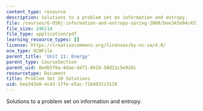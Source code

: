 ```yaml
---
content_type: resource
description: Solutions to a problem set on information and entropy.
file: /courses/6-050j-information-and-entropy-spring-2008/bee343e04c431ffee5acf1b4932c3110_MIT6_050JS08_ps_10_sol.pdf
file_size: 246114
file_type: application/pdf
learning_resource_types: []
license: https://creativecommons.org/licenses/by-nc-sa/4.0/
ocw_type: OCWFile
parent_title: 'Unit 11: Energy'
parent_type: CourseSection
parent_uid: 8ed65f6a-4dae-d471-8418-58d21c5e92dc
resourcetype: Document
title: Problem Set 10 Solutions
uid: bee343e0-4c43-1ffe-e5ac-f1b4932c3110
---
```

Solutions to a problem set on information and entropy.